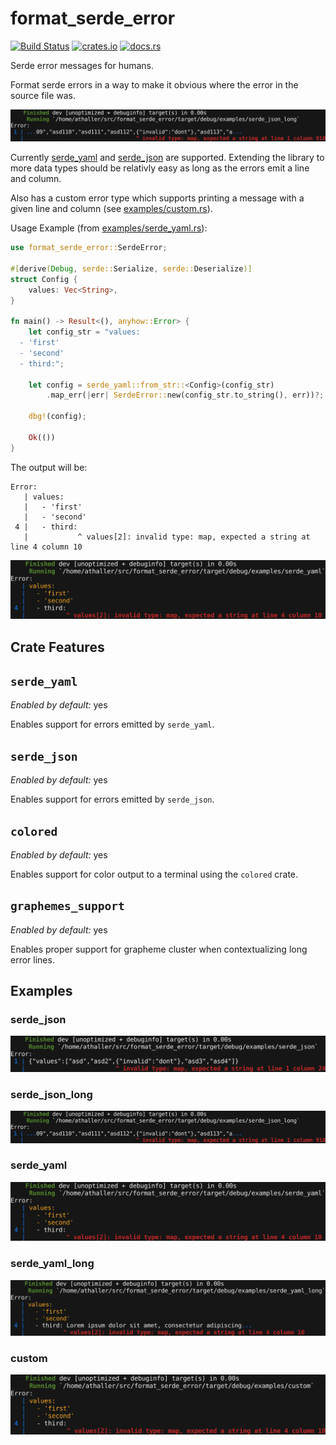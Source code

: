 # format_serde_error

[![Build Status](https://github.com/AlexanderThaller/format_serde_error/workflows/Rust/badge.svg?branch=main)](https://github.com/AlexanderThaller/format_serde_error/actions?query=workflow%3ARusteain)
[![crates.io](https://img.shields.io/crates/v/format_serde_error.svg)](https://crates.io/crates/format_serde_error)
[![docs.rs](https://docs.rs/format_serde_error/badge.svg)](https://docs.rs/format_serde_error)

Serde error messages for humans.

Format serde errors in a way to make it obvious where the error in the source file was.

!["example serde_json_long output"](resources/example_output/serde_json_long.png)

Currently [serde_yaml](https://github.com/serde-rs/json) and
[serde_json](https://github.com/dtolnay/serde-yaml) are supported. Extending the
library to more data types should be relativly easy as long as the errors
emit a line and column.

Also has a custom error type which supports printing a message with a given
line and column (see [examples/custom.rs](examples/custom.rs)).

Usage Example (from [examples/serde_yaml.rs](examples/serde_yaml.rs)):

```rust
use format_serde_error::SerdeError;

#[derive(Debug, serde::Serialize, serde::Deserialize)]
struct Config {
    values: Vec<String>,
}

fn main() -> Result<(), anyhow::Error> {
    let config_str = "values:
  - 'first'
  - 'second'
  - third:";

    let config = serde_yaml::from_str::<Config>(config_str)
        .map_err(|err| SerdeError::new(config_str.to_string(), err))?;

    dbg!(config);

    Ok(())
}
```

The output will be:

```
Error:
   | values:
   |   - 'first'
   |   - 'second'
 4 |   - third:
   |           ^ values[2]: invalid type: map, expected a string at line 4 column 10
```

!["example serde_yaml output"](resources/example_output/serde_yaml.png)

## Crate Features

## `serde_yaml`
*Enabled by default:* yes

Enables support for errors emitted by `serde_yaml`.

## `serde_json`
*Enabled by default:* yes

Enables support for errors emitted by `serde_json`.

## `colored`
*Enabled by default:* yes

Enables support for color output to a terminal using the `colored` crate.

## `graphemes_support`
*Enabled by default:* yes

Enables proper support for grapheme cluster when contextualizing long error lines.

## Examples

### serde_json
!["example serde_json output"](resources/example_output/serde_json.png)

### serde_json_long
!["example serde_json_long output"](resources/example_output/serde_json_long.png)

### serde_yaml
!["example serde_yaml output"](resources/example_output/serde_yaml.png)

### serde_yaml_long
!["example serde_yaml_long output"](resources/example_output/serde_yaml_long.png)

### custom
!["example custom output"](resources/example_output/custom.png)

